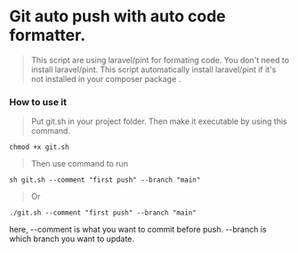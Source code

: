 # Git auto push with auto code formatter.

> This script are using laravel/pint for formating code. You don't need  to install laravel/pint. This script automatically install laravel/pint if it's not installed in your composer package .
### How to use it
> Put git.sh in your project folder. Then make it executable by using this command.

    chmod +x git.sh

> Then use command to run

    sh git.sh --comment "first push" --branch "main"
> Or

    ./git.sh --comment "first push" --branch "main"

here,
--comment is what you want to commit before push.
--branch is which branch you want to update.
